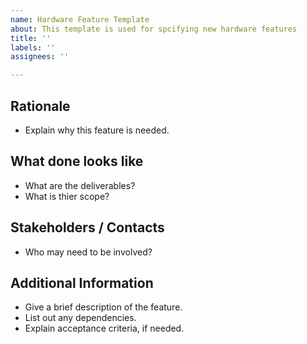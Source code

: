 ```yaml
---
name: Hardware Feature Template
about: This template is used for spcifying new hardware features
title: ''
labels: ''
assignees: ''

---
```


## Rationale ##
- Explain why this feature is needed.

## What done looks like ##
- What are the deliverables?
- What is thier scope?

## Stakeholders / Contacts ##
- Who may need to be involved?

## Additional Information ##
- Give a brief description of the feature.
- List out any dependencies.
- Explain acceptance criteria, if needed.
